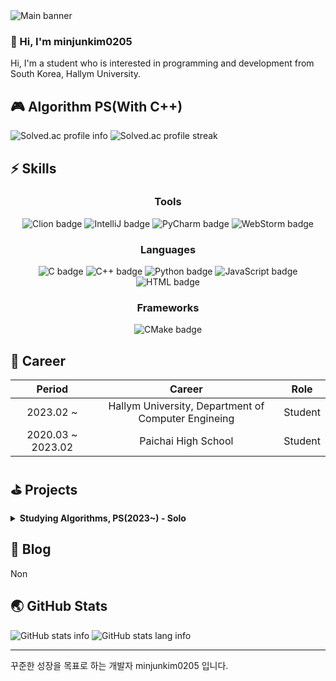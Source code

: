 <html lang="ko">
<head>
    <meta charset="utf-8">
    <title>Overview</title>
</head>
<body>
<!-- Banner -->
<img src="https://capsule-render.vercel.app/api?type=soft&color=timeGradient&height=300&section=header&text=Hi!%20I'm%20minjunkim0205&fontSize=70"
     alt="Main banner">
<!-- Hello -->
<h3 align="left">
    👋 Hi, I'm minjunkim0205
</h3>
<p align="left">
    Hi, I'm a student who is interested in programming and development from South Korea, Hallym University.
</p>
<!-- Algorithm PS -->
<h2 align="left">🎮 Algorithm PS(With C++)</h2>
<p align="left">
    <img src="https://mazassumnida.wtf/api/v2/generate_badge?boj=minjunkim0205" alt="Solved.ac profile info"/>
    <img src="https://mazandi.herokuapp.com/api?handle=minjunkim0205&theme=dark" alt="Solved.ac profile streak"/>
</p>
<!-- Skills -->
<h2 align="left">⚡ Skills</h2>
<h3 align="center"><b>Tools</b></h3>
<p align="center">
    <img src="https://img.shields.io/badge/Clion-000000?style=for-the-badge&logo=clion&logoColor=white"
         alt="Clion badge">
    <img src="https://img.shields.io/badge/IntelliJ-000000?style=for-the-badge&logo=intellijidea&logoColor=white"
         alt="IntelliJ badge">
    <img src="https://img.shields.io/badge/PyCharm-000000?style=for-the-badge&logo=pycharm&logoColor=white"
         alt="PyCharm badge">
    <img src="https://img.shields.io/badge/WebStorm-000000?style=for-the-badge&logo=webstorm&logoColor=white"
         alt="WebStorm badge">
</p>
<h3 align="center"><b>Languages</b></h3>
<p align="center">
    <img src="https://img.shields.io/badge/C-A8B9CC?style=for-the-badge&logo=c&logoColor=white" alt="C badge">
    <img src="https://img.shields.io/badge/C++-00599C?style=for-the-badge&logo=c%2B%2B&logoColor=white" alt="C++ badge">
    <img src="https://img.shields.io/badge/Python-3776AB?style=for-the-badge&logo=python&logoColor=white"
         alt="Python badge">
    <img src="https://img.shields.io/badge/JavaScript-F7DF1E?style=for-the-badge&logo=javascript&logoColor=white"
         alt="JavaScript badge">
    <img src="https://img.shields.io/badge/Html-E34F26?style=for-the-badge&logo=html5&logoColor=white" alt="HTML badge">
</p>
<h3 align="center"><b>Frameworks</b></h3>
<p align="center">
    <img src="https://img.shields.io/badge/CMake-064F8C?style=for-the-badge&logo=cmake&logoColor=white"
         alt="CMake badge">
</p>

<!-- Career -->
<h2 align="left">🚀 Career</h2>

|      Period       |                       Career                        |  Role   |
|:-----------------:|:---------------------------------------------------:|:-------:|
|     2023.02 ~     | Hallym University, Department of Computer Engineing | Student |
| 2020.03 ~ 2023.02 |                Paichai High School                  | Student |

<!-- Projects -->
<h2 align="left">⛳️ Projects</h2>
<details>
    <summary>
        <b>Studying Algorithms, PS(2023~) - Solo</b>
    </summary>
    <h3 align="left">🏬 Baekjoon</h3>
    <ul>
        <li>
            <p align="left">
                <img src="https://mazassumnida.wtf/api/mini/generate_badge?boj=minjunkim0205"
                     alt="Solved.ac profile mini info">
                <img src="https://img.shields.io/badge/C++-00599C?flat-square&logo=c%2B%2B&logoColor=white"
                     alt="C++ badge">
            </p>
        </li>
        <li>
            <p align="left">
                <a href="https://github.com/minjunkim0205/BaekjoonProblemSolving">💻 Baekjoon Problem Solving
                    Repository</a>
            </p>
        </li>
        <li>
            <p align="left">
                1일 1문제 이상 해결
            </p>
        </li>
    </ul>
</details>
<!-- Blog -->
<h2 align="left">📖 Blog</h2>
<p align="left">
    Non
</p>
<!-- GitHub Stats -->
<h2 align="left">🌏 GitHub Stats</h2>
<p align="left">
    <img src="https://github-readme-stats.vercel.app/api?username=minjunkim0205&show_icons=true&theme=dark" alt="GitHub stats info">
    <img src="https://github-readme-stats.vercel.app/api/top-langs/?username=minjunkim0205&layout=compact&theme=dark" alt="GitHub stats lang info">
</p>
<!-- I -->
<hr>
<p align="left">
    꾸준한 성장을 목표로 하는 개발자 minjunkim0205 입니다.
</p>
</body>
</html>
